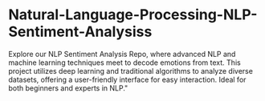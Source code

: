 # Natural-Language-Processing-NLP-Sentiment-Analysiss
Explore our NLP Sentiment Analysis Repo, where advanced NLP and machine learning techniques meet to decode emotions from text. This project utilizes deep learning and traditional algorithms to analyze diverse datasets, offering a user-friendly interface for easy interaction. Ideal for both beginners and experts in NLP."
